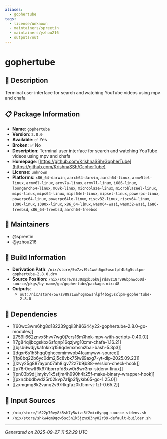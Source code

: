 ```yaml
---
aliases:
  - gophertube
tags:
  - license/unknown
  - maintainers/spreetin
  - maintainers/yzhou216
  - outputs/out
---
```


# gophertube

## 📝 Description

Terminal user interface for search and watching YouTube videos using mpv and chafa

## 📋 Package Information

- **Name**: `gophertube`
- **Version**: `2.8.0`
- **Available**: ✅ Yes
- **Broken**: ✅ No
- **Description**: Terminal user interface for search and watching YouTube videos using mpv and chafa
- **Homepage**: [https://github.com/KrishnaSSh/GopherTube](https://github.com/KrishnaSSh/GopherTube)
- **License**: `unknown`
- **Platforms**: `x86_64-darwin`, `aarch64-darwin`, `aarch64-linux`, `armv5tel-linux`, `armv6l-linux`, `armv7a-linux`, `armv7l-linux`, `i686-linux`, `loongarch64-linux`, `m68k-linux`, `microblaze-linux`, `microblazeel-linux`, `mips-linux`, `mips64-linux`, `mips64el-linux`, `mipsel-linux`, `powerpc-linux`, `powerpc64-linux`, `powerpc64le-linux`, `riscv32-linux`, `riscv64-linux`, `s390-linux`, `s390x-linux`, `x86_64-linux`, `wasm64-wasi`, `wasm32-wasi`, `i686-freebsd`, `x86_64-freebsd`, `aarch64-freebsd`
## 👥 Maintainers

- @spreetin
- @yzhou216


## 🔧 Build Information

- **Derivation Path**: `/nix/store/5w7zv89z1wwh6gm5wsnlpf4b5g5sclpm-gophertube-2.8.0.drv`
- **Source Position**: `/nix/store/ns30sqxb36k8jrds8z18rv96bpnwc60d-source/pkgs/by-name/go/gophertube/package.nix:48`
- **Outputs**:
  - `out`:  `/nix/store/5w7zv89z1wwh6gm5wsnlpf4b5g5sclpm-gophertube-2.8.0`

## 🔗 Dependencies

- [[60wc3wm6hg8d182239gqii3h86644y22-gophertube-2.8.0-go-modules]]
- [[759li662znvx5hvv7wg0j7crs16m3hnk-mpv-with-scripts-0.40.0]]
- [[7g84qijbcgskbx6sfqnp16qzjwg10cmr-chafa-1.16.2]]
- [[bjsb6wdjykafnkixq156qdvmxhsm2bai-bash-5.3p3]]
- [[dgxr6s1h5hqq0ghccxmimwpb4fdamyww-source]]
- [[fp8bq22b6yc0dm2j5c8vbk75lw99axg7-yt-dlp-2025.09.23]]
- [[lzvy25g887aypn07ah8igv72z7b9jb88-version-check-hook]]
- [[p76r0cwlf6k97ibprrpfd8xw0r8wc3nx-stdenv-linux]]
- [[pn03b9dijjmykv1k5sfjm4h990h4k25f-make-binary-wrapper-hook]]
- [[pxn4bbdbwd25r02kvp7a1jp3fjykrb65-go-1.25.0]]
- [[zxmqmg8k2vanq2v97rlkgfaz0kfbmrvj-fzf-0.65.2]]

## 📁 Input Sources

- `/nix/store/l622p70vy8k5sh7y5wizi5f2mic6ynpg-source-stdenv.sh`
- `/nix/store/shkw4qm9qcw5sc5n1k5jznc83ny02r39-default-builder.sh`

---
*Generated on 2025-09-27 11:52:29 UTC*
